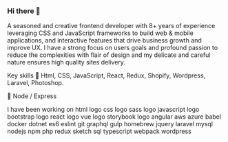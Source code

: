 ### Hi there 👋

<!--
**Developer122436/Developer122436** is a ✨ _special_ ✨ repository because its `README.md` (this file) appears on your GitHub profile.

Here are some ideas to get you started:

- 🔭 I’m currently working on ...
- 🌱 I’m currently learning ...
- 👯 I’m looking to collaborate on ...
- 🤔 I’m looking for help with ...
- 💬 Ask me about ...
- 📫 How to reach me: ...
- 😄 Pronouns: ...
- ⚡ Fun fact: ...
-->

A seasoned and creative frontend developer with 8+ years of experience leveraging CSS and JavaScript frameworks to build web & mobile applications, and interactive features that drive business growth and improve UX. I have a strong focus on users goals and profound passion to reduce the complexities with flair of design and my delicate and careful nature ensures high quality sites delivery.

Key skills
💬 Html, CSS, JavaScript, React, Redux, Shopify, Wordpress, Laravel, Photoshop.

📖 Node / Express

                                     

I have been working on
html logo css logo sass logo javascript logo bootstrap logo react logo vue logo storybook logo angular aws azure babel docker dotnet es6 eslint git graphql gulp homebrew jquery laravel mysql nodejs npm php redux sketch sql typescript webpack wordpress
